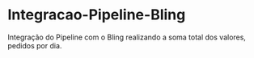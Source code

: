 # Integracao-Pipeline-Bling
Integração do Pipeline com o Bling realizando a soma total dos valores, pedidos por dia.
